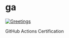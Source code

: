 # ga

[![Greetings](https://github.com/rajeshps07/ga/actions/workflows/greetings.yml/badge.svg)](https://github.com/rajeshps07/ga/actions/workflows/greetings.yml)

GitHub Actions Certification


